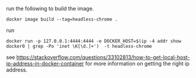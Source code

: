 
run the following to build the image.

```
docker image build --tag=headless-chrome .
```

run

```
docker run -p 127.0.0.1:4444:4444 -e DOCKER_HOST=$(ip -4 addr show docker0 | grep -Po 'inet \K[\d.]+')  -t headless-chrome
```

see https://stackoverflow.com/questions/33102813/how-to-get-local-host-ip-address-in-docker-container for more information on getting the right ip address.
